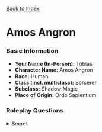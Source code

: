[Back to Index](../Players.md) 
# Amos Angron


### Basic Information
- **Your Name (In-Person):** Tobias
- **Character Name:** Amos Angron
- **Race:** Human
- **Class (incl. multiclass):** Sorcerer
- **Subclass:** Shadow Magic
- **Place of Origin:** Ordo Sapientium

### Roleplay Questions

<details data-secret="true"><summary>Secret</summary>

### Motivation
Amos is driven by vengeance and grief. His parents were assassinated by cultist followers of Ozrik Vale after participating in Vale’s imprisonment. Amos seeks their killers and yearns to reclaim forbidden knowledge to ensure their sacrifices were not in vain. He now walks the line between light and shadow, guided by vengeance and the secrets of his own bloodline.

### Enemies
Amos despises the cult of Ozrik Vale and hunts its scattered followers. He mistrusts zealots, inquisitors, and any who bury truth in secrecy or silence.

### Family
- Parents – deceased, slain by cultists of Ozrik Vale
- No known surviving relatives

### Attachments
Amos forms bonds reluctantly, fearing the same fate will befall anyone he cares for. His most trusted companion is his ghost cat, a fragment of his own shadow given form.

### Upbringing
Raised in Ordo Sapientium among scholars and mages, Amos was steeped in secrecy and forbidden texts. His childhood was marked by quiet study and a sense of looming dread. His gift for shadow magic emerged early, seen as a dangerous omen among the Elders.

### Vices
Amos is drawn to forbidden knowledge, unable to resist prying into secrets even when doing so places him or his companions at risk.

### Secrets
Amos suspects his power is not purely his own. In his darkest dreams, he sees a figure of shadow watching him through the eyes of his ghost cat, as if his soul has already been claimed by something older than himself.

### Homebrew Item
**Shadebound Companion – Miloz the Ghost Cat**
*Wondrous Feature, Rare (requires attunement by a sorcerer with Shadow Magic)*

A spectral cat of smoke and moonlight that slinks at Amos’ side. It is bound to his soul, vanishing in sunlight and reappearing in shadow.

---

#### Base Powers (Rare Tier)
- **Spectral Form.** The cat uses the Cat stat block but is incorporeal. It cannot attack or interact physically. AC 12, HP 1, Speed 40 ft., Darkvision 60 ft. If reduced to 0 HP, it vanishes and reforms after a short or long rest.
- **Bonded Familiar.** Functions like *Find Familiar*, except Amos does not cast it. The ghost cat is always present in dim light or darkness. In bright light, it flickers and cannot be summoned.
- **Shared Senses.** As an action, Amos can see and hear through the cat until the start of his next turn, becoming blind and deaf to his surroundings.
- **Shadow Meld.** Once per long rest, the ghost cat cloaks Amos in shadow for 1 minute, granting advantage on Stealth checks and imposing disadvantage on the first attack made against him each round.

---

#### Scaling Growth (for DM discretion / milestones)
- **Umbral Step (~Level 8–10):** Once per short rest, if Amos and the cat are within 30 ft., they may instantly swap places (no action required).
- **Death’s Watch (~Level 12–14):** If Amos is reduced to 0 HP within 10 ft. of the cat, it may vanish to restore him to 1 HP. It cannot reform until the next dawn.
- **Twin Eclipse (~Level 16+):** Once per week, Amos can split his shadow through the cat. For 1 minute, he gains advantage on Concentration checks and may cast a single spell of 3rd level or lower through the cat as though it were the caster’s location.

---

#### Balance Notes
- At Rare tier, the ghost cat is essentially a familiar with one special trick (*Shadow Meld*), comparable in strength to Thalwen’s Eluvian Mirror’s limited teleport.
- Growth abilities scale the cat into a dramatic but not overwhelming companion.
- Capstone (*Twin Eclipse*) provides narrative and mechanical punch without overshadowing class features.

---

### Additional Information
- Sees himself as cursed, yet secretly clings to his ghost cat as proof he is not fully alone.
- His grief manifests as sharp sarcasm and mistrust, though he is fiercely loyal once trust is earned.

</details>
